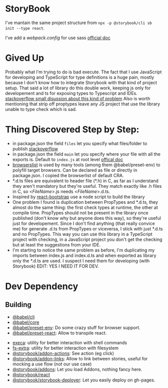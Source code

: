 <!-- Plugins for compatibility with the use of `import()`
https://babeljs.io/docs/en/next/babel-plugin-syntax-dynamic-import.html

Plugins for performance
https://babeljs.io/docs/en/next/babel-plugin-transform-runtime.html

Plugins for writing 
`export default "someModule"`
https://www.npmjs.com/package/babel-plugin-add-module-exports

Plugins for removing propTypes as it benefits bandwidth
https://www.npmjs.com/package/babel-plugin-transform-react-remove-prop-types -->
# StoryBook
I've mantain the same project structure from `npx -p @storybook/cli sb init --type react`.

I've add a _webpack.config_ for use sass [official doc](https://storybook.js.org/docs/configurations/custom-webpack-config/)

# Gived Up
Probably what I'm trying to do is bad execute.
The fact that I use JavaScript for developing and TypeScript for type definitions is a huge pain, mostly because I don't know how to integrate Storybook with that kind of project setup. That said a lot of library do this double work, keeping js only for developement and ts for exposing types to Typescript and IDEs.
[stackoverflow small disussion about this kind of problem](https://stackoverflow.com/questions/50463048/react-with-typescript-should-the-use-of-typescript-replace-proptypes-definition)
Also is worth mentioning that strip off proptypes leave any JS project that use the library unable to type check which is sad.


# Thing Discovered Step by Step:
- in package.json the field `files` let you specify what files/folder to publish [stackoverflow](https://stackoverflow.com/questions/40795836/how-do-you-use-the-files-and-directories-properties-in-package-json)
- in package.json the field `main` let you specify where your file with all the exports is. Default to `index.js` at root level [offical doc](https://docs.npmjs.com/files/package.json#main)
- [browserslist](https://github.com/browserslist/browserslist) is used by many tools (among them @babel/preset-env) to polyfill target browsers. Can be declared as file or directly in package.json. I copied the browserlist of default CRA.
- *.d.ts files are equivalent to header file (\*.h) in C, as far as I understand they aren't mandatory but they're useful. They match exactly like .h files in C, so <_FileName_>.js needs <_FileName_>.d.ts.
- Inspired by [react-bootstrap](https://github.com/react-bootstrap/react-bootstrap/tree/master/tools) use a node script to build the library
- One problem I found is duplication between PropTypes and \*.d.ts, they almost do the same thing: the first check types at runtime, the other at compile time. PropTypes should not be present in the library once published (don't know why but anyone does this way), so they're useful just for developement. Since I don't find anything (that really convice me) for generate .d.ts from PropTypes or viceversa, I stick with just \*.d.ts and no PropTypes. This way you can use this library in a TypeScript project with checking, in a JavaScript project you don't get the checking but at least the suggestions from your IDE.
- I'm starting to notice the same problem as before, I'm duplicating my imports between index.js and index.d.ts and when exported as library only the \*.d.ts are used. I suspect I need them for developing (with Storybook) EDIT: YES I NEED IT FOR DEV.

# Dev Dependency

## Building
- [@babel/cli](https://babeljs.io/docs/en/babel-cli)
- [@babel/core](https://babeljs.io/docs/en/next/babel-core.html)
- [@babel/preset-env](https://babeljs.io/docs/en/babel-preset-env): Do some crazy stuff for browser support.
- [@babel/preset-react](https://www.npmjs.com/package/@babel/preset-react): Allow to transpile react.
<!-- - [@babel/plugin-proposal-export-namespace-from](https://www.npmjs.com/package/@babel/plugin-proposal-export-namespace-from): Let you write `export * as someIdentifier from "someModule";`
- [@babel/plugin-proposal-export-default-from](https://www.npmjs.com/package/@babel/plugin-proposal-export-default-from): Let you write `export someIdentifier from "someModule";`
`export someIdentifier, { namedIdentifier } from "someModule";` -->
<!-- 
- [@react-bootstrap/babel-preset](https://www.npmjs.com/package/@react-bootstrap/babel-preset): a preset configuration of babel. Go into this project node_modules/@react-bootstrap/babel-preset/index.js to see what babel plugin it use -->
<!-- - [cherry-pick](https://www.npmjs.com/package/cherry-pick): build tool for generate proxy directories with package.json -->
- [execa](https://www.npmjs.com/package/execa): utility for better interaction with shell commands
- [fs-extra](https://www.npmjs.com/package/fs-extra): utility for better interaction with filesystem
- [@storybook/addon-actions](https://www.npmjs.com/package/@storybook/addon-actions): See action (eg click)
- [@storybook/addon-links](https://www.npmjs.com/package/@storybook/addon-links): Allow to link between stories, useful for mocking a use flow (not our use case)
- [@storybook/addons](https://www.npmjs.com/package/@storybook/addons): Let you load Addons, nothing fancy here.
- [@storybook/react](https://www.npmjs.com/package/@storybook/react)
- [@storybook/storybook-deployer](https://www.npmjs.com/package/@storybook/storybook-deployer): Let you easily deploy on gh-pages.
<!-- - [webpack](https://webpack.js.org/): to bundle minified version of the library, browser distributable -->